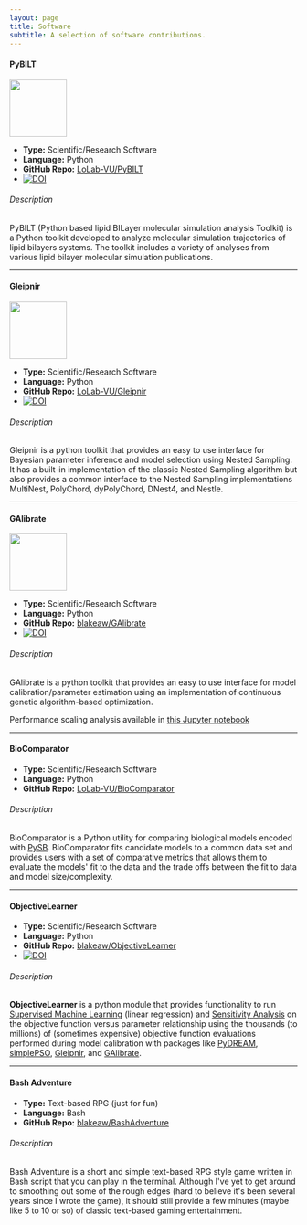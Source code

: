 ```yaml
---
layout: page
title: Software
subtitle: A selection of software contributions.
---
```


#### PyBILT

[<img width="100" height="100" src="https://raw.githubusercontent.com/LoLab-VU/PyBILT/master/_images/PyBILT_logo.png">](https://github.com/LoLab-VU/PyBILT)

* **Type:** Scientific/Research Software
* **Language:** Python
* **GitHub Repo:** [LoLab-VU/PyBILT](https://github.com/LoLab-VU/PyBILT)
* [![DOI](https://zenodo.org/badge/DOI/10.5281/zenodo.3426128.svg)](https://doi.org/10.5281/zenodo.3426128)

###### Description
PyBILT (Python based lipid BILayer molecular simulation analysis Toolkit) is a Python toolkit developed to analyze molecular simulation trajectories of lipid bilayers systems. The toolkit includes a variety of analyses from various lipid bilayer molecular simulation publications.

------

#### Gleipnir

[<img width="100" height="100" src="https://raw.githubusercontent.com/LoLab-VU/Gleipnir/master/images/gleipnir_logo_2.png">](https://github.com/LoLab-VU/Gleipnir)

* **Type:** Scientific/Research Software
* **Language:** Python
* **GitHub Repo:** [LoLab-VU/Gleipnir](https://github.com/LoLab-VU/Gleipnir)
* [![DOI](https://zenodo.org/badge/DOI/10.5281/zenodo.3743840.svg)](https://doi.org/10.5281/zenodo.3743840)

###### Description
Gleipnir is a python toolkit that provides an easy to use interface for Bayesian parameter inference and model selection using Nested Sampling. It has a built-in implementation of the classic Nested Sampling algorithm but also provides a common interface to the Nested Sampling implementations MultiNest, PolyChord, dyPolyChord, DNest4, and Nestle.

------

#### GAlibrate

[<img width="100" height="100" src="https://raw.githubusercontent.com/blakeaw/GAlibrate/master/images/GAlibrate_logo.png">](https://github.com/bblakeaw/GAlibrate)

* **Type:** Scientific/Research Software
* **Language:** Python
* **GitHub Repo:** [blakeaw/GAlibrate](https://github.com/blakeaw/GAlibrate)
* [![DOI](https://zenodo.org/badge/DOI/10.5281/zenodo.3903010.svg)](https://doi.org/10.5281/zenodo.3903010)

###### Description
GAlibrate is a python toolkit that provides an easy to use interface for model calibration/parameter estimation using an implementation of continuous genetic algorithm-based optimization.

Performance scaling analysis available in [this Jupyter notebook](https://github.com/blakeaw/galibrate_performance_comparison/blob/master/gao_implementation_scaling_comparison.ipynb)

------

#### BioComparator

* **Type:** Scientific/Research Software
* **Language:** Python
* **GitHub Repo:** [LoLab-VU/BioComparator](https://github.com/LoLab-VU/BioComparator)

###### Description
BioComparator is a Python utility for comparing biological models encoded with [PySB](http://pysbdev.lolab.xyz/). BioComparator fits candidate models to a common data set and provides users with a set of comparative metrics that allows them to evaluate the models' fit to the data and the trade offs between the fit to data and model size/complexity.

------

#### ObjectiveLearner

* **Type:** Scientific/Research Software
* **Language:** Python
* **GitHub Repo:** [blakeaw/ObjectiveLearner](https://github.com/blakeaw/ObjectiveLearner)
* [![DOI](https://zenodo.org/badge/DOI/10.5281/zenodo.3408007.svg)](https://doi.org/10.5281/zenodo.3408007)

###### Description
**ObjectiveLearner** is a python module that provides functionality to run [Supervised Machine Learning](https://en.wikipedia.org/wiki/Machine_learning#Supervised_learning) (linear regression) and [Sensitivity Analysis](https://en.wikipedia.org/wiki/Sensitivity_analysis#Regression_analysis) on the objective function versus parameter relationship using the thousands (to millions) of (sometimes expensive) objective function evaluations performed during model calibration with packages like [PyDREAM](https://github.com/LoLab-VU/PyDREAM), [simplePSO](https://github.com/LoLab-VU/ParticleSwarmOptimization), [Gleipnir](https://github.com/LoLab-VU/Gleipnir), and [GAlibrate](https://github.com/blakeaw/GAlibrate).

------

#### Bash Adventure

* **Type:** Text-based RPG (just for fun)
* **Language:** Bash
* **GitHub Repo:** [blakeaw/BashAdventure](https://github.com/blakeaw/BashAdventure)

###### Description
Bash Adventure is a short and simple text-based RPG style game written in Bash script that you can play in the terminal. Although I've yet to get around to smoothing out some of the rough edges (hard to believe it's been several years since I wrote the game), it should still provide a few minutes (maybe like 5 to 10 or so) of classic text-based gaming entertainment.
